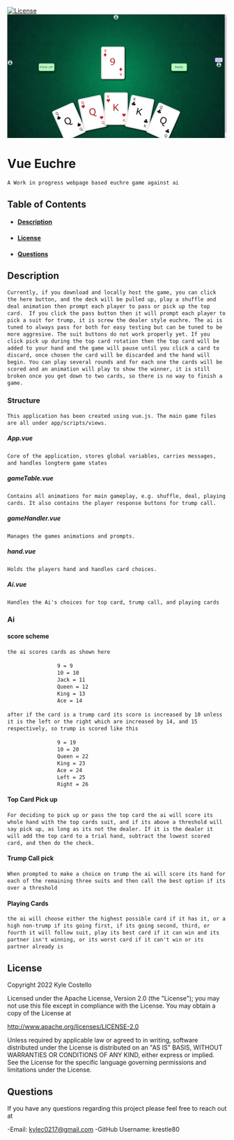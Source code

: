 [![License](https://img.shields.io/badge/License-Apache%202.0-blue.svg)](https://opensource.org/licenses/Apache-2.0) 
![alt text](app/scripts/assets/ReadMeHeader.png)
# Vue Euchre
    A Work in progress webpage based euchre game against ai


## Table of Contents
- #### [Description](##-description)
- #### [License](##-license)
- #### [Questions](##-questions)

## Description
    Currently, if you download and locally host the game, you can click the here button, and the deck will be pulled up, play a shuffle and deal animation then prompt each player to pass or pick up the top card.  If you click the pass button then it will prompt each player to pick a suit for trump, it is screw the dealer style euchre. The ai is tuned to always pass for both for easy testing but can be tuned to be more aggresive. The suit buttons do not work properly yet. If you click pick up during the top card rotation then the top card will be added to your hand and the game will pause until you click a card to discard, once chosen the card will be discarded and the hand will begin. You can play several rounds and for each one the cards will be scored and an animation will play to show the winner, it is still broken once you get down to two cards, so there is no way to finish a game.
    
### Structure
    This application has been created using vue.js. The main game files are all under app/scripts/views. 

##### App.vue
    Core of the application, stores global variables, carries messages, and handles longterm game states

##### gameTable.vue
    Contains all animations for main gameplay, e.g. shuffle, deal, playing cards. It also contains the player response buttons for trump call.

##### gameHandler.vue
    Manages the games animations and prompts.

##### hand.vue
    Holds the players hand and handles card choices.

##### Ai.vue
    Handles the Ai's choices for top card, trump call, and playing cards
### Ai 
#### score scheme
    the ai scores cards as shown here

                    9 = 9
                    10 = 10
                    Jack = 11
                    Queen = 12
                    King = 13
                    Ace = 14

    after if the card is a trump card its score is increased by 10 unless it is the left or the right which are increased by 14, and 15 respectively, so trump is scored like this

                    9 = 19
                    10 = 20
                    Queen = 22
                    King = 23
                    Ace = 24
                    Left = 25
                    Right = 26
#### Top Card Pick up
    For deciding to pick up or pass the top card the ai will score its whole hand with the top cards suit, and if its above a threshold will say pick up, as long as its not the dealer. If it is the dealer it will add the top card to a trial hand, subtract the lowest scored card, and then do the check.
#### Trump Call pick
    When prompted to make a choice on trump the ai will score its hand for each of the remaining three suits and then call the best option if its over a threshold
#### Playing Cards
    the ai will choose either the highest possible card if it has it, or a high non-trump if its going first, if its going second, third, or fourth it will follow suit, play its best card if it can win and its partner isn't winning, or its worst card if it can't win or its partner already is

## License
Copyright  2022  Kyle Costello
 
 Licensed under the Apache License, Version 2.0 (the "License");
 you may not use this file except in compliance with the License.
 You may obtain a copy of the License at
 
 http://www.apache.org/licenses/LICENSE-2.0
 
 Unless required by applicable law or agreed to in writing, software
 distributed under the License is distributed on an "AS IS" BASIS,
 WITHOUT WARRANTIES OR CONDITIONS OF ANY KIND, either express or implied.
 See the License for the specific language governing permissions and
 limitations under the License.

## Questions
If you have any questions regarding this project please feel free to reach out at 

-Email: kylec0217@gmail.com 
-GitHub Username: krestle80 